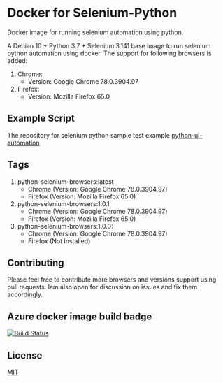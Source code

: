 # Docker for Selenium-Python
Docker image for running selenium automation using python.

A Debian 10 + Python 3.7 + Selenium 3.141 base image to run selenium python automation using docker.
The support for following browsers is added:
1. Chrome:
    - Version: Google Chrome 78.0.3904.97
2. Firefox:
    - Version: Mozilla Firefox 65.0

## Example Script
The repository for selenium python sample test example [python-ui-automation](https://github.com/deepakhb2/python-ui-automation)

## Tags 
1. python-selenium-browsers:latest
    - Chrome (Version: Google Chrome 78.0.3904.97)
    - Firefox (Version: Mozilla Firefox 65.0)
2. python-selenium-browsers:1.0.1
    - Chrome (Version: Google Chrome 78.0.3904.97)
    - Firefox (Version: Mozilla Firefox 65.0)
3. python-selenium-browsers:1.0.0:
    - Chrome (Version: Google Chrome 78.0.3904.97)
    - Firefox (Not Installed)

## Contributing
Please feel free to contribute more browsers and versions support using pull requests. Iam also open for discussion on issues and fix them accordingly.

## Azure docker image build badge
[![Build Status](https://dev.azure.com/deepakhb20379/deepakhb2/_apis/build/status/deepakhb2.docker-selenium-python?branchName=master)](https://dev.azure.com/deepakhb20379/deepakhb2/_build/latest?definitionId=2&branchName=master)

## License
[MIT](https://choosealicense.com/licenses/mit/)
